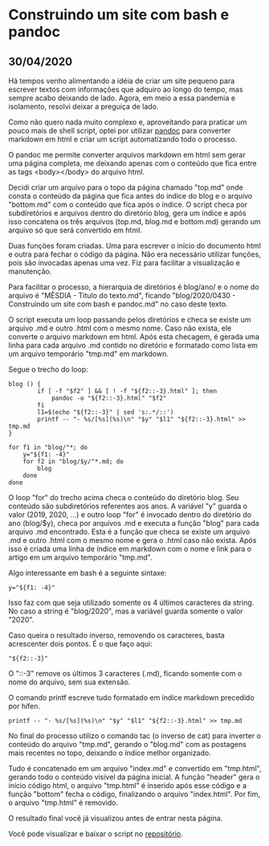 # Construindo um site com bash e pandoc
## 30/04/2020
Há tempos venho alimentando a idéia de criar um site pequeno para escrever textos com informações que adquiro ao longo do tempo, mas sempre acabo deixando de lado.
Agora, em meio a essa pandemia e isolamento, resolvi deixar a preguiça de lado.

Como não quero nada muito complexo e, aproveitando para praticar um pouco mais de shell script, optei por utilizar [pandoc](https://pandoc.org/) para converter markdown em html e criar um script automatizando todo o processo.

O pandoc me permite converter arquivos markdown em html sem gerar uma página completa, me deixando apenas com o conteúdo que fica entre as tags \<body\>\</body\> do arquivo html.

Decidi criar um arquivo para o topo da página chamado "top.md" onde consta o conteúdo da página que fica antes do índice do blog e o arquivo "bottom.md" com o conteúdo que fica após o índice. O script checa por subdiretórios e arquivos dentro do diretório blog, gera um índice e após isso concatena os três arquivos (top.md, blog.md e bottom.md) gerando um arquivo só que será convertido em html.

Duas funções foram criadas. Uma para escrever o início do documento html e outra para fechar o código da página. Não era necessário utilizar funções, pois são invocadas apenas uma vez. Fiz para facilitar a visualização e manutenção.

Para facilitar o processo, a hierarquia de diretórios é blog/ano/ e o nome do arquivo é "MÊSDIA - Titulo do texto.md", ficando "blog/2020/0430 - Construindo um site com bash e pandoc.md" no caso deste texto.

O script executa um loop passando pelos diretórios e checa se existe um arquivo .md e outro .html com o mesmo nome. Caso não exista, ele converte o arquivo markdown em html. Após esta checagem, é gerada uma linha para cada arquivo .md contido no diretório e formatado como lista em um arquivo temporário "tmp.md" em markdown.

Segue o trecho do loop:

    blog () {
            if [ -f "$f2" ] && [ ! -f "${f2::-3}.html" ]; then
                pandoc -o "${f2::-3}.html" "$f2"
            fi
            l1=$(echo "${f2::-3}" | sed 's:.*/::')
            printf -- "- %s/[%s](%s)\n" "$y" "$l1" "${f2::-3}.html" >> tmp.md
    }
    
    for f1 in "blog/"*; do
        y="${f1: -4}"
        for f2 in "blog/$y/"*.md; do
            blog
        done
    done

O loop "for" do trecho acima checa o conteúdo do diretório blog. Seu conteúdo são subdiretórios referentes aos anos. A variável "y" guarda o valor (2019, 2020, ...) e outro loop "for" é invocado dentro do diretório do ano (blog/$y), checa por arquivos .md e executa a função "blog" para cada arquivo .md encontrado.
Esta é a função que checa se existe um arquivo .md e outro .html com o mesmo nome e gera o .html caso não exista. Após isso é criada uma linha de índice em markdown com o nome e link para o artigo em um arquivo temporário "tmp.md".

Algo interessante em bash é a seguinte sintaxe:

    y="${f1: -4}"

Isso faz com que seja utilizado somente os 4 últimos caracteres da string. No caso a string é "blog/2020", mas a variável guarda somente o valor "2020".

Caso queira o resultado inverso, removendo os caracteres, basta acrescenter dois pontos. É o que faço aqui: 

    "${f2::-3}"

O "::-3" remove os últimos 3 caracteres (.md), ficando somente com o nome do arquivo, sem sua extensão.

O comando printf escreve tudo formatado em índice markdown precedido por hífen.

    printf -- "- %s/[%s](%s)\n" "$y" "$l1" "${f2::-3}.html" >> tmp.md

No final do processo utilizo o comando tac (o inverso de cat) para inverter o conteúdo do arquivo "tmp.md", gerando o "blog.md" com as postagens mais recentes no topo, deixando o índice melhor organizado.

Tudo é concatenado em um arquivo "index.md" e convertido em "tmp.html", gerando todo o conteúdo visível da página inicial. A função "header" gera o início código html, o arquivo "tmp.html" é inserido após esse código e a função "bottom" fecha o código, finalizando o arquivo "index.html". Por fim, o arquivo "tmp.html" é removido.

O resultado final você já visualizou antes de entrar nesta página.

Você pode visualizar e baixar o script no [repositório](https://github.com/crdpa/bsg).
